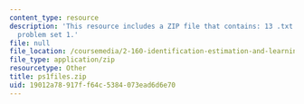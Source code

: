 ```yaml
---
content_type: resource
description: 'This resource includes a ZIP file that contains: 13 .txt files to support
  problem set 1.'
file: null
file_location: /coursemedia/2-160-identification-estimation-and-learning-spring-2006/19012a78917ff64c5384073ead6d6e70_ps1files.zip
file_type: application/zip
resourcetype: Other
title: ps1files.zip
uid: 19012a78-917f-f64c-5384-073ead6d6e70
---
```

